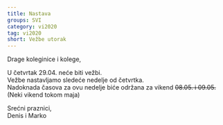 ```yaml
---
title: Nastava
groups: SVI
category: vi2020
tag: vi2020
short: Vežbe utorak
---
```

Drage koleginice i kolege,

U četvrtak 29.04. neće biti vežbi.   
Vežbe nastavljamo sledeće nedelje od četvrtka.  
Nadoknada časova za ovu nedelje biće održana za vikend ~~08.05. i 09.05.~~ (Neki vikend tokom maja)

Srećni praznici,  
Denis i Marko
